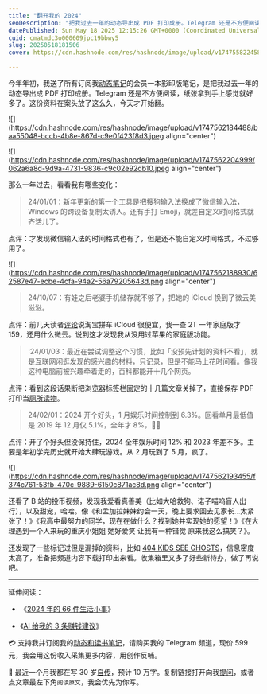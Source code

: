 ```yaml
---
title: "翻开我的 2024"
seoDescription: "把我过去一年的动态导出成 PDF 打印成册。Telegram 还是不方便阅读，纸张拿到手上感觉就好多了。"
datePublished: Sun May 18 2025 12:15:26 GMT+0000 (Coordinated Universal Time)
cuid: cmatmdc3o000609jpc19bbwy5
slug: 20250518181506
cover: https://cdn.hashnode.com/res/hashnode/image/upload/v1747558224589/52165196-a9b1-422f-89d2-06dea1589f2d.jpeg

---
```


今年年初，我送了所有订阅我[动态笔记](https://mp.weixin.qq.com/s/u9sg3KBe9k3L3oOUZcRd5w)的会员一本影印版笔记，是把我过去一年的动态导出成 PDF 打印成册。Telegram 还是不方便阅读，纸张拿到手上感觉就好多了。这份资料在案头放了这么久，今天才开始翻。

![](https://cdn.hashnode.com/res/hashnode/image/upload/v1747562184488/baa55048-bccb-4b8e-867d-c9e0f423f8d3.jpeg align="center")

![](https://cdn.hashnode.com/res/hashnode/image/upload/v1747562204999/062a6a8d-9d9a-4731-9836-c9c02e92db10.jpeg align="center")

那么一年过去，看看我有哪些变化：

> 24/01/01：新年更新的第一个工具是把搜狗输入法换成了微信输入法，Windows 的跨设备复制太诱人。还有手打 Emoji，就差自定义时间格式就齐活儿了。

点评：才发现微信输入法的时间格式也有了，但是还不能自定义时间格式，不过够用了。

![](https://cdn.hashnode.com/res/hashnode/image/upload/v1747562188930/62587e47-ecbe-4cfa-94a2-56a79205643d.png align="center")

> 24/10/07：有娃之后老婆手机储存就不够了，把她的 iCloud 换到了微云美滋滋。

点评：前几天读者[评论](https://mp.weixin.qq.com/s/7Jk7CXgFggGim8FdmlNCFg)说淘宝拼车 iCloud 很便宜，我一查 2T 一年家庭版才 159，还用什么微云。说到这才发现我从没用过苹果的家庭版功能。

> :24/01/03：最近在尝试调整这个习惯，比如「没预先计划的资料不看」，就是互联网闲逛发现的感兴趣的材料，只记录，但是不能马上花时间看。像我这种电脑前被兴趣牵着走的，百科都能开十几个网页。

点评：看到这段话果断把浏览器标签栏固定的十几篇文章关掉了，直接保存 PDF 打印当[厕所读物](https://mp.weixin.qq.com/s/bGVnicast59FvitvswOC2A)。

> 24/02/01：2024 开个好头，1 月娱乐时间控制到 6.3%。回看单月最低值是 2019 年 12 月仅 5.1%，全年才 8%，🐂🍺

点评：开了个好头但没保持住，2024 全年娱乐时间 12% 和 2023 年差不多。主要是年初学完历史就开始大肆玩游戏。从 2 月玩到了 5 月，疯了。

![](https://cdn.hashnode.com/res/hashnode/image/upload/v1747562193455/f374c761-53fb-470c-9889-6150c871ac8d.png align="center")

还看了 B 站的投币视频，发现我爱看真善美（比如大哈救狗、诺子喵呜盲人出行），以及甜宠，哈哈。像《和孟加拉妹妹约会一天，晚上要求回去见家长…太紧张了！》《我高中最努力的同学，现在在做什么？找到她并实现她的愿望！》《在大理遇到一个人来玩的重庆小姐姐 她好爱笑 让我有一种错觉 原来我这么搞笑？》。

还发现了一些标记过但是漏掉的资料，比如 [404 KIDS SEE GHOSTS](https://t.me/isaiahsystem)，信息密度太高了，准备把频道内容下载打印出来看。收集箱里又多了好些新待办，做了再说吧。

---

延伸阅读：

* 《[2024 年的 66 件生活小事](https://mp.weixin.qq.com/s/7Jk7CXgFggGim8FdmlNCFg)》
    
* 《[AI 给我的 3 条赚钱建议](https://mp.weixin.qq.com/s/pfETlm9E01NoqBnumr6mJg)》
    

💳 支持我并订阅我的[动态和读书笔记](https://mp.weixin.qq.com/s/u9sg3KBe9k3L3oOUZcRd5w)，请购买我的 Telegram 频道，现价 599 元，我会用这份收入采集更多内容，用创作反哺。

📖 最近一个月我都在写 30 岁[自传](https://mp.weixin.qq.com/s?__biz=MzI3MzU5MDA1OQ==&mid=2247488741&idx=1&sn=3aca11b2f15bcb82156b45c8a69ae937&chksm=eb21a6a1dc562fb7bbf6242bc1a68995eba7b560a49627ac031e129b33aa29a624896186a2a3#rd)，预计 10 万字。复制链接打开向我[提问](https://wj.qq.com/s2/15897499/4fe9/)，或者点文章最左下角`阅读原文`，我会优先为你写。